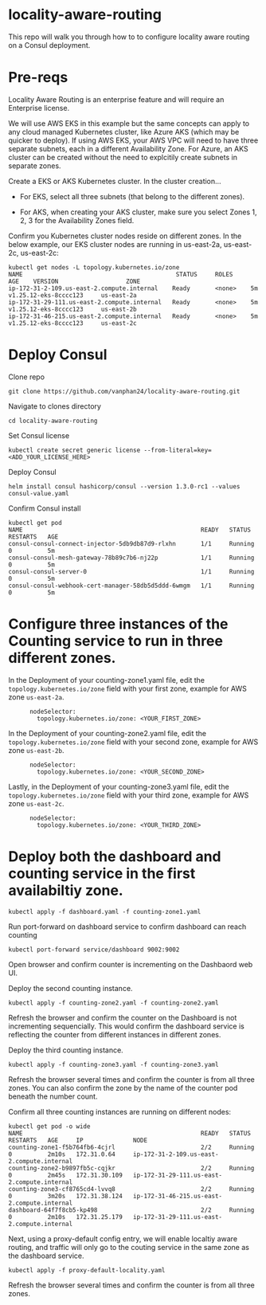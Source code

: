 # locality-aware-routing

This repo will walk you through how to to configure locality aware routing on a Consul deployment.

# Pre-reqs

Locality Aware Routing is an enterprise feature and will require an Enterprise license.

We will use AWS EKS in this example but the same concepts can apply to any cloud managed Kubernetes cluster, like Azure AKS (which may be quicker to deploy).
If using AWS EKS, your AWS VPC will need to have three separate subnets, each in a different Availability Zone. For Azure, an AKS cluster can be created without the need to explcitily create subnets in separate zones.

Create a EKS or AKS Kubernetes cluster. In the cluster creation...
- For EKS, select all three subnets (that belong to the different zones).
        
- For AKS, when creating your AKS cluster, make sure you select Zones 1, 2, 3 for the Availability Zones field.

Confirm you Kubernetes cluster nodes reside on different zones.
In the below example, our EKS cluster nodes are running in us-east-2a, us-east-2c, us-east-2c:
```
kubectl get nodes -L topology.kubernetes.io/zone
NAME                                           STATUS     ROLES      AGE    VERSION                   ZONE   
ip-172-31-2-109.us-east-2.compute.internal    Ready       <none>    5m     v1.25.12-eks-8cccc123     us-east-2a
ip-172-31-29-111.us-east-2.compute.internal   Ready       <none>    5m     v1.25.12-eks-8cccc123     us-east-2b
ip-172-31-46-215.us-east-2.compute.internal   Ready       <none>    5m     v1.25.12-eks-8cccc123     us-east-2c
```
# Deploy Consul

Clone repo
```
git clone https://github.com/vanphan24/locality-aware-routing.git
```

Navigate to clones directory
```
cd locality-aware-routing
```

Set Consul license 
```
kubectl create secret generic license --from-literal=key=<ADD_YOUR_LICENSE_HERE>
```
Deploy Consul
```
helm install consul hashicorp/consul --version 1.3.0-rc1 --values consul-value.yaml 
```
Confirm Consul install
```
kubectl get pod
NAME                                                  READY   STATUS    RESTARTS   AGE
consul-consul-connect-injector-5db9db87d9-rlxhn       1/1     Running   0          5m
consul-consul-mesh-gateway-78b89c7b6-nj22p            1/1     Running   0          5m
consul-consul-server-0                                1/1     Running   0          5m
consul-consul-webhook-cert-manager-58db5d5ddd-6wmgm   1/1     Running   0          5m
```





# Configure three instances of the Counting service to run in three different zones.

In the Deployment of your counting-zone1.yaml file, edit the ```topology.kubernetes.io/zone``` field with your first zone, example for AWS zone ```us-east-2a```.
```
      nodeSelector:
        topology.kubernetes.io/zone: <YOUR_FIRST_ZONE>
```


In the Deployment of your counting-zone2.yaml file, edit the ```topology.kubernetes.io/zone``` field with your second zone, example for AWS zone ```us-east-2b```.

```
      nodeSelector:
        topology.kubernetes.io/zone: <YOUR_SECOND_ZONE>
```

Lastly, in the Deployment of your counting-zone3.yaml file, edit the ```topology.kubernetes.io/zone``` field with your third zone, example for AWS zone ```us-east-2c```.

```
      nodeSelector:
        topology.kubernetes.io/zone: <YOUR_THIRD_ZONE>
```

# Deploy both the dashboard and counting service in the first availabiltiy zone.
```
kubectl apply -f dashboard.yaml -f counting-zone1.yaml 
```

Run port-forward on dashboard service to confirm dashboard can reach counting
```
kubectl port-forward service/dashboard 9002:9002 
```

Open browser and confirm counter is incrementing on the Dashbaord web UI.


Deploy the second counting instance.
```
kubectl apply -f counting-zone2.yaml -f counting-zone2.yaml 
```

Refresh the browser and confirm the counter on the Dashboard is not incrementing sequencially. This would confirm the dashboard service is reflecting the counter from different instances in different zones.

Deploy the third counting instance.
```
kubectl apply -f counting-zone3.yaml -f counting-zone3.yaml 
```

Refresh the browser several times and confirm the counter is from all three zones.
You can also confirm the zone by the name of the counter pod beneath the number count.

Confirm all three counting instances are running on different nodes:
```
kubectl get pod -o wide
NAME                                                  READY   STATUS     RESTARTS   AGE     IP              NODE 
counting-zone1-f5b764fb6-4cjrl                        2/2     Running    0          2m10s   172.31.0.64     ip-172-31-2-109.us-east-2.compute.internal            
counting-zone2-b9897fb5c-cqjkr                        2/2     Running    0          2m45s   172.31.30.109   ip-172-31-29-111.us-east-2.compute.internal   
counting-zone3-cf8765cd4-lvvq8                        2/2     Running    0          3m20s   172.31.38.124   ip-172-31-46-215.us-east-2.compute.internal 
dashboard-64f7f8cb5-kp498                             2/2     Running    0          2m10s   172.31.25.179   ip-172-31-29-111.us-east-2.compute.internal
```

Next, using a proxy-default config entry, we will enable localtiy aware routing, and traffic will only go to the couting service in the same zone as the dashboard service.

```
kubectl apply -f proxy-default-locality.yaml
```

Refresh the browser several times and confirm the counter is from all three zones.
